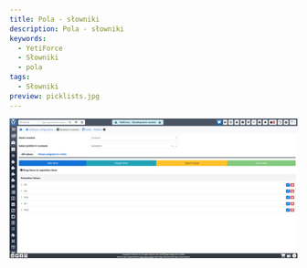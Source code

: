 ```yaml
---
title: Pola - słowniki
description: Pola - słowniki
keywords:
  - YetiForce
  - Słowniki
  - pola
tags:
  - Słowniki
preview: picklists.jpg
---
```


![picklists.jpg](picklists.jpg)
